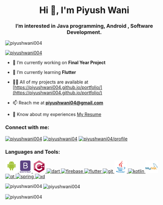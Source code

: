 <h1 align="center">Hi 👋, I'm Piyush Wani</h1>
<h3 align="center">I’m interested in Java programming, Android , Software Development.</h3>

<p align="left"> <img src="https://komarev.com/ghpvc/?username=piyushwani004&label=Profile%20views&color=0e75b6&style=flat" alt="piyushwani004" /> </p>

<p align="left"> <a href="https://github.com/ryo-ma/github-profile-trophy"><img src="https://github-profile-trophy.vercel.app/?username=piyushwani004" alt="piyushwani004" /></a> </p>

- 🔭 I’m currently working on **Final Year Project**

- 🌱 I’m currently learning **Flutter**

- 👨‍💻 All of my projects are available at [https://piyushwani004.github.io/portfolio/](https://piyushwani004.github.io/portfolio/)

- 📫 Reach me at **piyushwani04@gmail.com**

- 📄 Know about my experiences [My Resume](https://drive.google.com/file/d/1SHDe_PgmUHOFoXQRhXhv0D6WuWeuJZLQ/view?usp=sharing)

<h3 align="left">Connect with me:</h3>
<p align="left">
<a href="https://linkedin.com/in/piyushwani004" target="blank"><img align="center" src="https://raw.githubusercontent.com/rahuldkjain/github-profile-readme-generator/master/src/images/icons/Social/linked-in-alt.svg" alt="piyushwani004" height="30" width="40" /></a>
<a href="https://www.hackerrank.com/piyushwani04" target="blank"><img align="center" src="https://raw.githubusercontent.com/rahuldkjain/github-profile-readme-generator/master/src/images/icons/Social/hackerrank.svg" alt="piyushwani04" height="30" width="40" /></a>
<a href="https://auth.geeksforgeeks.org/user/piyushwani04/profile" target="blank"><img align="center" src="https://raw.githubusercontent.com/rahuldkjain/github-profile-readme-generator/master/src/images/icons/Social/geeks-for-geeks.svg" alt="piyushwani04/profile" height="30" width="40" /></a>
</p>

<h3 align="left">Languages and Tools:</h3>
<p align="left"> <a href="https://developer.android.com" target="_blank"> <img src="https://raw.githubusercontent.com/devicons/devicon/master/icons/android/android-original-wordmark.svg" alt="android" width="40" height="40"/> </a> <a href="https://getbootstrap.com" target="_blank"> <img src="https://raw.githubusercontent.com/devicons/devicon/master/icons/bootstrap/bootstrap-plain-wordmark.svg" alt="bootstrap" width="40" height="40"/> </a> <a href="https://www.w3schools.com/cpp/" target="_blank"> <img src="https://raw.githubusercontent.com/devicons/devicon/master/icons/cplusplus/cplusplus-original.svg" alt="cplusplus" width="40" height="40"/> </a> <a href="https://dart.dev" target="_blank"> <img src="https://www.vectorlogo.zone/logos/dartlang/dartlang-icon.svg" alt="dart" width="40" height="40"/> </a> <a href="https://firebase.google.com/" target="_blank"> <img src="https://www.vectorlogo.zone/logos/firebase/firebase-icon.svg" alt="firebase" width="40" height="40"/> </a> <a href="https://flutter.dev" target="_blank"> <img src="https://www.vectorlogo.zone/logos/flutterio/flutterio-icon.svg" alt="flutter" width="40" height="40"/> </a> <a href="https://git-scm.com/" target="_blank"> <img src="https://www.vectorlogo.zone/logos/git-scm/git-scm-icon.svg" alt="git" width="40" height="40"/> </a> <a href="https://www.java.com" target="_blank"> <img src="https://raw.githubusercontent.com/devicons/devicon/master/icons/java/java-original.svg" alt="java" width="40" height="40"/> </a> <a href="https://kotlinlang.org" target="_blank"> <img src="https://www.vectorlogo.zone/logos/kotlinlang/kotlinlang-icon.svg" alt="kotlin" width="40" height="40"/> </a> <a href="https://www.mysql.com/" target="_blank"> <img src="https://raw.githubusercontent.com/devicons/devicon/master/icons/mysql/mysql-original-wordmark.svg" alt="mysql" width="40" height="40"/> </a> <a href="https://www.qt.io/" target="_blank"> <img src="https://upload.wikimedia.org/wikipedia/commons/0/0b/Qt_logo_2016.svg" alt="qt" width="40" height="40"/> </a> <a href="https://spring.io/" target="_blank"> <img src="https://www.vectorlogo.zone/logos/springio/springio-icon.svg" alt="spring" width="40" height="40"/> </a> <a href="https://www.adobe.com/products/xd.html" target="_blank"> <img src="https://cdn.worldvectorlogo.com/logos/adobe-xd.svg" alt="xd" width="40" height="40"/> </a> </p>

<p><img align="left" src="https://github-readme-stats.vercel.app/api/top-langs?username=piyushwani004&show_icons=true&locale=en&layout=compact" alt="piyushwani004" /></p>

<p>&nbsp;<img align="center" src="https://github-readme-stats.vercel.app/api?username=piyushwani004&show_icons=true&locale=en" alt="piyushwani004" /></p>

<p><img align="center" src="https://github-readme-streak-stats.herokuapp.com/?user=piyushwani004&" alt="piyushwani004" /></p>
